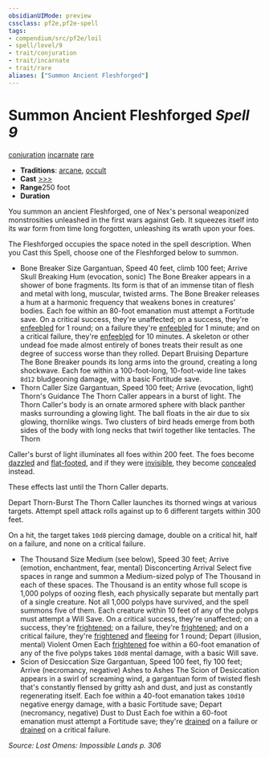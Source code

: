 ```yaml
---
obsidianUIMode: preview
cssclass: pf2e,pf2e-spell
tags:
- compendium/src/pf2e/loil
- spell/level/9
- trait/conjuration
- trait/incarnate
- trait/rare
aliases: ["Summon Ancient Fleshforged"]
---
```

# Summon Ancient Fleshforged *Spell 9*   
[conjuration](/rules/traits/conjuration.md)  [incarnate](/rules/traits/incarnate-som.md)  [rare](/rules/traits/rare.md)  

- **Traditions**: [arcane](/rules/traits/arcane.md), [occult](/rules/traits/occult.md)
- **Cast** [>>>](/rules/core-rulebook/chapter-9-playing-the-game.md#Actions "Three-Action") 
- **Range**250 foot
- **Duration**

You summon an ancient Fleshforged, one of Nex's personal weaponized monstrosities unleashed in the first wars against Geb. It squeezes itself into its war form from time long forgotten, unleashing its wrath upon your foes.

The Fleshforged occupies the space noted in the spell description. When you Cast this Spell, choose one of the Fleshforged below to summon.

- Bone Breaker Size Gargantuan, Speed 40 feet, climb 100 feet; Arrive Skull Breaking Hum (evocation, sonic) The Bone Breaker appears in a shower of bone fragments. Its form is that of an immense titan of flesh and metal with long, muscular, twisted arms. The Bone Breaker releases a hum at a harmonic frequency that weakens bones in creatures' bodies. Each foe within an 80-foot emanation must attempt a Fortitude save. On a critical success, they're unaffected; on a success, they're [enfeebled](/rules/conditions.md#Enfeebled) for 1 round; on a failure they're [enfeebled](/rules/conditions.md#Enfeebled) for 1 minute; and on a critical failure, they're [enfeebled](/rules/conditions.md#Enfeebled) for 10 minutes. A skeleton or other undead foe made almost entirely of bones treats their result as one degree of success worse than they rolled. Depart Bruising Departure The Bone Breaker pounds its long arms into the ground, creating a long shockwave. Each foe within a 100-foot-long, 10-foot-wide line takes `8d12` bludgeoning damage, with a basic Fortitude save.
- Thorn Caller Size Gargantuan, Speed 100 feet; Arrive (evocation, light) Thorn's Guidance The Thorn Caller appears in a burst of light. The Thorn Caller's body is an ornate armored sphere with black panther masks surrounding a glowing light. The ball floats in the air due to six glowing, thornlike wings. Two clusters of bird heads emerge from both sides of the body with long necks that twirl together like tentacles. The Thorn

Caller's burst of light illuminates all foes within 200 feet. The foes become [dazzled](/rules/conditions.md#Dazzled) and [flat-footed](/rules/conditions.md#Flat-footed), and if they were [invisible](/rules/conditions.md#Invisible), they become [concealed](/rules/conditions.md#Concealed) instead.

These effects last until the Thorn Caller departs.

Depart Thorn-Burst The Thorn Caller launches its thorned wings at various targets. Attempt spell attack rolls against up to 6 different targets within 300 feet.

On a hit, the target takes `10d8` piercing damage, double on a critical hit, half on a failure, and none on a critical failure.

- The Thousand Size Medium (see below), Speed 30 feet; Arrive (emotion, enchantment, fear, mental) Disconcerting Arrival Select five spaces in range and summon a Medium-sized polyp of The Thousand in each of these spaces. The Thousand is an entity whose full scope is 1,000 polyps of oozing flesh, each physically separate but mentally part of a single creature. Not all 1,000 polyps have survived, and the spell summons five of them. Each creature within 10 feet of any of the polyps must attempt a Will Save. On a critical success, they're unaffected; on a success, they're [frightened](/rules/conditions.md#Frightened); on a failure, they're [frightened](/rules/conditions.md#Frightened); and on a critical failure, they're [frightened](/rules/conditions.md#Frightened) and [fleeing](/rules/conditions.md#Fleeing) for 1 round; Depart (illusion, mental) Violent Omen Each [frightened](/rules/conditions.md#Frightened) foe within a 60-foot emanation of any of the five polyps takes `10d8` mental damage, with a basic Will save.
- Scion of Desiccation Size Gargantuan, Speed 100 feet, fly 100 feet; Arrive (necromancy, negative) Ashes to Ashes The Scion of Desiccation appears in a swirl of screaming wind, a gargantuan form of twisted flesh that's constantly flensed by gritty ash and dust, and just as constantly regenerating itself. Each foe within a 40-foot emanation takes `10d10` negative energy damage, with a basic Fortitude save; Depart (necromancy, negative) Dust to Dust Each foe within a 60-foot emanation must attempt a Fortitude save; they're [drained](/rules/conditions.md#Drained) on a failure or [drained](/rules/conditions.md#Drained) on a critical failure.

*Source: Lost Omens: Impossible Lands p. 306*